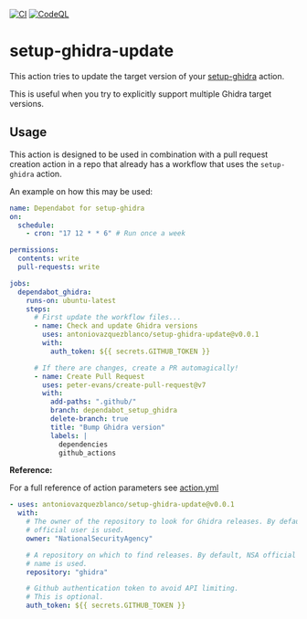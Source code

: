 [![CI](https://github.com/antoniovazquezblanco/setup-ghidra-update/actions/workflows/main.yml/badge.svg)](https://github.com/antoniovazquezblanco/setup-ghidra-update/actions/workflows/main.yml)
[![CodeQL](https://github.com/antoniovazquezblanco/setup-ghidra-update/actions/workflows/codeql.yml/badge.svg)](https://github.com/antoniovazquezblanco/setup-ghidra-update/actions/workflows/codeql.yml)

# setup-ghidra-update

This action tries to update the target version of your [setup-ghidra](https://github.com/antoniovazquezblanco/setup-ghidra) action.

This is useful when you try to explicitly support multiple Ghidra target versions.

## Usage

This action is designed to be used in combination with a pull request creation action in a repo that already has a workflow that uses the `setup-ghidra` action.

An example on how this may be used:

```yaml
name: Dependabot for setup-ghidra
on:
  schedule:
    - cron: "17 12 * * 6" # Run once a week

permissions:
  contents: write
  pull-requests: write

jobs:
  dependabot_ghidra:
    runs-on: ubuntu-latest
    steps:
      # First update the workflow files...
      - name: Check and update Ghidra versions
        uses: antoniovazquezblanco/setup-ghidra-update@v0.0.1
        with:
          auth_token: ${{ secrets.GITHUB_TOKEN }}

      # If there are changes, create a PR automagically!
      - name: Create Pull Request
        uses: peter-evans/create-pull-request@v7
        with:
          add-paths: ".github/"
          branch: dependabot_setup_ghidra
          delete-branch: true
          title: "Bump Ghidra version"
          labels: |
            dependencies
            github_actions
```

**Reference:**

For a full reference of action parameters see [action.yml](action.yml)

```yaml
- uses: antoniovazquezblanco/setup-ghidra-update@v0.0.1
  with:
    # The owner of the repository to look for Ghidra releases. By default, NSA
    # official user is used.
    owner: "NationalSecurityAgency"

    # A repository on which to find releases. By default, NSA official repo
    # name is used.
    repository: "ghidra"

    # Github authentication token to avoid API limiting.
    # This is optional.
    auth_token: ${{ secrets.GITHUB_TOKEN }}
```
